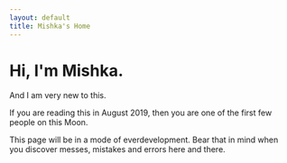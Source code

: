 ```yaml
--- 
layout: default
title: Mishka's Home
---
```


# Hi, I'm Mishka.

And I am very new to this.

If you are reading this in August 2019, then you are one of the first few people on this Moon.

This page will be in a mode of everdevelopment. Bear that in mind when you discover messes, mistakes and errors here and there.